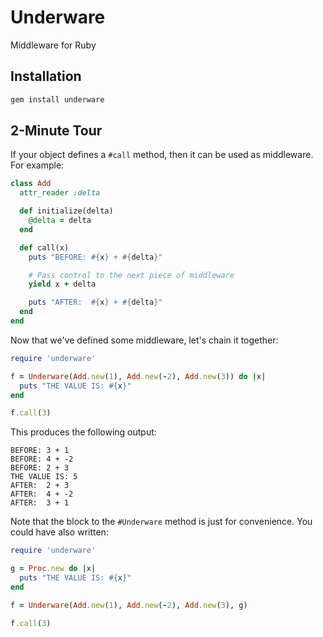 # Underware #

Middleware for Ruby

## Installation ##

```bash
gem install underware
```

## 2-Minute Tour ##

If your object defines a ```#call``` method, then it can be used as middleware.  For example:

```ruby
class Add
  attr_reader :delta

  def initialize(delta)
    @delta = delta
  end

  def call(x)
    puts "BEFORE: #{x} + #{delta}"

    # Pass control to the next piece of middleware
    yield x + delta

    puts "AFTER:  #{x} + #{delta}"
  end
end
```

Now that we've defined some middleware, let's chain it together:

```ruby
require 'underware'

f = Underware(Add.new(1), Add.new(-2), Add.new(3)) do |x|
  puts "THE VALUE IS: #{x}"
end

f.call(3)
```

This produces the following output:

```text
BEFORE: 3 + 1
BEFORE: 4 + -2
BEFORE: 2 + 3
THE VALUE IS: 5
AFTER:  2 + 3
AFTER:  4 + -2
AFTER:  3 + 1
```

Note that the block to the ```#Underware``` method is just for convenience.  You could have also written:

```ruby
require 'underware'

g = Proc.new do |x|
  puts "THE VALUE IS: #{x}"
end

f = Underware(Add.new(1), Add.new(-2), Add.new(3), g)

f.call(3)
```

